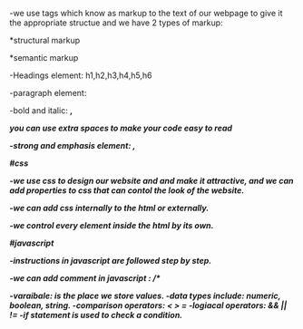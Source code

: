 -we use tags which know as markup to the text of our webpage to give it the appropriate structue and we have 2 types of markup:

*structural markup

*semantic markup

-Headings element: h1,h2,h3,h4,h5,h6

-paragraph element: <p>

-bold and italic: <b>,<i>

*you can use extra spaces to make your code easy to read*

-strong and emphasis element: <strong>,<emp>

#css

-we use css to design our website and and make it attractive, and we can add properties to css that can contol the look of the website.

-we can add css internally to the html or externally.

-we control every element inside the html by its own.

#javascript

-instructions in javascript are followed step by step.

-we can add comment in javascript : /*

-varaibale: is the place we store values.
-data types include: numeric, boolean, string.
-comparison operators: < > = 
-logiacal operators: && || !=
-if statement is used to check a condition.
